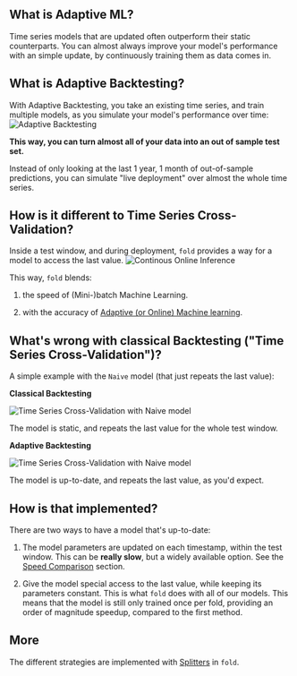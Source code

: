 ## What is Adaptive ML?

Time series models that are updated often outperform their static counterparts.
You can almost always improve your model's performance with an simple update, by continuously training them as data comes in.


## What is Adaptive Backtesting?

With Adaptive Backtesting, you take an existing time series, and train multiple models, as you simulate your model's performance over time:
![Adaptive Backtesting](https://raw.githubusercontent.com/dream-faster/fold/main/docs/images/technical_diagrams/continous_validation.svg) 

**This way, you can turn almost all of your data into an out of sample test set.**

Instead of only looking at the last 1 year, 1 month of out-of-sample predictions, you can simulate "live deployment" over almost the whole time series.


## How is it different to Time Series Cross-Validation?

Inside a test window, and during deployment, `fold` provides a way for a model to access the last value.
![Continous Online Inference](https://raw.githubusercontent.com/dream-faster/fold/main/docs/images/technical_diagrams/continous_online_inference.svg) 

This way, `fold` blends:

1. the speed of (Mini-)batch Machine Learning.

2. with the accuracy of [Adaptive (or Online) Machine learning](https://en.wikipedia.org/wiki/Online_machine_learnings). 



## What's wrong with classical Backtesting ("Time Series Cross-Validation")?

A simple example with the `Naive` model (that just repeats the last value):

**Classical Backtesting**

![Time Series Cross-Validation with Naive model](https://raw.githubusercontent.com/dream-faster/fold/main/docs/images/technical_diagrams/naive_cross_validation.png)

The model is static, and repeats the last value for the whole test window.

**Adaptive Backtesting**

![Time Series Cross-Validation with Naive model](https://raw.githubusercontent.com/dream-faster/fold/main/docs/images/technical_diagrams/naive_continuous_validation.png)

The model is up-to-date, and repeats the last value, as you'd expect.

## How is that implemented?

There are two ways to have a model that's up-to-date:

1. The model parameters are updated on each timestamp, within the test window. This can be **really slow**, but a widely available option. See the [Speed Comparison](/concepts/speed) section.

2. Give the model special access to the last value, while keeping its parameters constant. This is what `fold` does with all of our models. This means that the model is still only trained once per fold, providing an order of magnitude speedup, compared to the first method.



## More

The different strategies are implemented with [Splitters](splitters.md) in `fold`.



